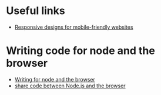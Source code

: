 # Useful links
- [Responsive designs for mobile-friendly websites](https://internetingishard.com/html-and-css/responsive-design/)

# Writing code for node and the browser
- [Writing for node and the browser](https://caolan.org/posts/writing_for_node_and_the_browser.html)
- [share code between Node.js and the browser](https://www.geeksforgeeks.org/how-to-share-code-between-node-js-and-the-browser/)

